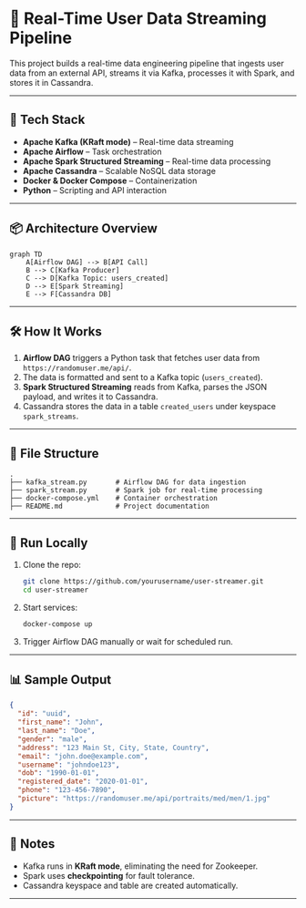 
# 🧠 Real-Time User Data Streaming Pipeline

This project builds a real-time data engineering pipeline that ingests user data from an external API, streams it via Kafka, processes it with Spark, and stores it in Cassandra.

---

## 🚀 Tech Stack

- **Apache Kafka (KRaft mode)** – Real-time data streaming
- **Apache Airflow** – Task orchestration
- **Apache Spark Structured Streaming** – Real-time data processing
- **Apache Cassandra** – Scalable NoSQL data storage
- **Docker & Docker Compose** – Containerization
- **Python** – Scripting and API interaction

---

## 📦 Architecture Overview

```mermaid
graph TD
    A[Airflow DAG] --> B[API Call]
    B --> C[Kafka Producer]
    C --> D[Kafka Topic: users_created]
    D --> E[Spark Streaming]
    E --> F[Cassandra DB]
```

---

## 🛠️ How It Works

1. **Airflow DAG** triggers a Python task that fetches user data from `https://randomuser.me/api/`.
2. The data is formatted and sent to a Kafka topic (`users_created`).
3. **Spark Structured Streaming** reads from Kafka, parses the JSON payload, and writes it to Cassandra.
4. Cassandra stores the data in a table `created_users` under keyspace `spark_streams`.

---

## 📁 File Structure

```
.
├── kafka_stream.py       # Airflow DAG for data ingestion
├── spark_stream.py       # Spark job for real-time processing
├── docker-compose.yml    # Container orchestration
├── README.md             # Project documentation
```

---

## 🧪 Run Locally

1. Clone the repo:
   ```bash
   git clone https://github.com/yourusername/user-streamer.git
   cd user-streamer
   ```

2. Start services:
   ```bash
   docker-compose up
   ```

3. Trigger Airflow DAG manually or wait for scheduled run.

---

## 📊 Sample Output

```json
{
  "id": "uuid",
  "first_name": "John",
  "last_name": "Doe",
  "gender": "male",
  "address": "123 Main St, City, State, Country",
  "email": "john.doe@example.com",
  "username": "johndoe123",
  "dob": "1990-01-01",
  "registered_date": "2020-01-01",
  "phone": "123-456-7890",
  "picture": "https://randomuser.me/api/portraits/med/men/1.jpg"
}
```

---

## 📌 Notes

- Kafka runs in **KRaft mode**, eliminating the need for Zookeeper.
- Spark uses **checkpointing** for fault tolerance.
- Cassandra keyspace and table are created automatically.

---


```
